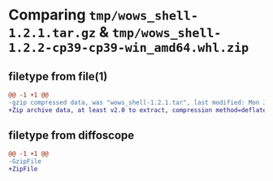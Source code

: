 # Comparing `tmp/wows_shell-1.2.1.tar.gz` & `tmp/wows_shell-1.2.2-cp39-cp39-win_amd64.whl.zip`

## filetype from file(1)

```diff
@@ -1 +1 @@
-gzip compressed data, was "wows_shell-1.2.1.tar", last modified: Mon Jun 19 19:00:29 2023, max compression
+Zip archive data, at least v2.0 to extract, compression method=deflate
```

## filetype from diffoscope

```diff
@@ -1 +1 @@
-GzipFile
+ZipFile
```

